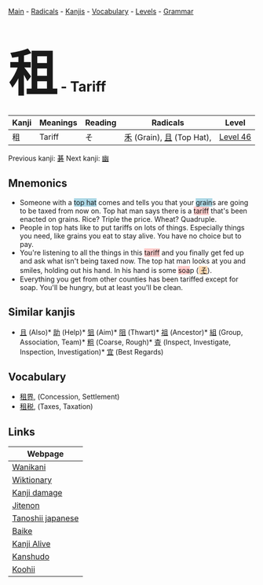 <style> bigfont {font-size: 100px}</style>
[Main](../README.md) -
[Radicals](../radicals.md) -
[Kanjis](../kanjis.md) -
[Vocabulary](../vocabulary.md) -
[Levels](../levels.md) -
[Grammar](../grammar.md)
# <bigfont> 租</bigfont> - Tariff 

| Kanji | Meanings | Reading | Radicals | Level |
| --- | --- | --- | --- | --- |
| 租 | Tariff | そ | [禾](../radicals/禾.md) (Grain), [且](../radicals/且.md) (Top Hat),  | [Level 46](../levels/wk_level46.md) |

Previous kanji: [碁](碁.md) Next kanji: [幽](幽.md) 

## Mnemonics
 * Someone with a <span style="background-color:#ADD8E6"> top hat</span> comes and tells you that your <span style="background-color:#ADD8E6"> grain</span>s are going to be taxed from now on. Top hat man says there is a <span style="background-color:#ffcccb"> tariff</span> that's been enacted on grains. Rice? Triple the price. Wheat? Quadruple.
* People in top hats like to put tariffs on lots of things. Especially things you need, like grains you eat to stay alive. You have no choice but to pay.
* You're listening to all the things in this <span style="background-color:#ffcccb"> tariff</span> and you finally get fed up and ask what isn't being taxed now. The top hat man looks at you and smiles, holding out his hand. In his hand is some <span style="background-color:#ffcccb"> soa</span>p (<span style="background-color:#fed8b1"> [そ](https://jisho.org/search/そ)</span>).
* Everything you get from other counties has been tariffed except for soap. You'll be hungry, but at least you'll be clean.


## Similar kanjis
 * [且](且.md) (Also)* [助](助.md) (Help)* [狙](狙.md) (Aim)* [阻](阻.md) (Thwart)* [祖](祖.md) (Ancestor)* [組](組.md) (Group, Association, Team)* [粗](粗.md) (Coarse, Rough)* [査](査.md) (Inspect, Investigate, Inspection, Investigation)* [宜](宜.md) (Best Regards)


## Vocabulary
 * [租界](../vocabulary/租.md), (Concession, Settlement)
* [租税](../vocabulary/租.md), (Taxes, Taxation)



## Links 

| Webpage |
| --- |
| [Wanikani          ](https://www.wanikani.com/kanji/租) |
| [Wiktionary        ](https://en.wiktionary.org/wiki/租) |
| [Kanji damage      ](http://www.kanjidamage.com/kanji/search?utf8=✓&q=租) |
| [Jitenon           ](https://jitenon.com/kanji/租) |
| [Tanoshii japanese ](https://www.tanoshiijapanese.com/dictionary/kanji.cfm?k=租) |
| [Baike             ](https://baike.baidu.com/item/租) |
| [Kanji Alive       ](https://app.kanjialive.com/租) |
| [Kanshudo          ](https://www.kanshudo.com/searchmn?q=租) |
| [Koohii            ](https://kanji.koohii.com/study/kanji/租) |
